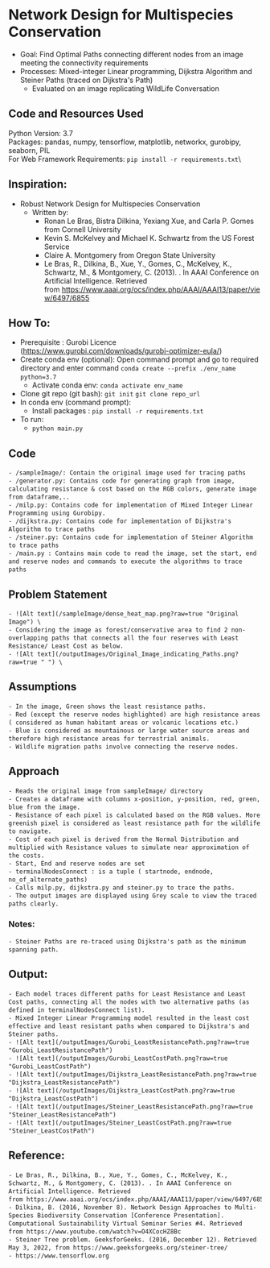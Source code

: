 # Network Design for Multispecies Conservation
- Goal: Find Optimal Paths connecting different nodes from an image meeting the connectivity requirements
- Processes: Mixed-integer Linear programming, Dijkstra Algorithm and Steiner Paths (traced on Dijkstra's Path)
	- Evaluated on an image replicating WildLife Conversation

## Code and Resources Used
Python Version: 3.7\
Packages: pandas, numpy, tensorflow, matplotlib, networkx, gurobipy, seaborn, PIL\
For Web Framework Requirements: ```pip install -r requirements.txt```\

## Inspiration:
- Robust Network Design for Multispecies Conservation
	- Written by:
		-	Ronan Le Bras, Bistra Dilkina, Yexiang Xue, and Carla P. Gomes from Cornell University
		-	Kevin S. McKelvey and Michael K. Schwartz from the US Forest Service
		-	Claire A. Montgomery from Oregon State University
		- 	Le Bras, R., Dilkina, B., Xue, Y., Gomes, C., McKelvey, K., Schwartz, M., & Montgomery, C. (2013). . In AAAI Conference on Artificial Intelligence. Retrieved from https://www.aaai.org/ocs/index.php/AAAI/AAAI13/paper/view/6497/6855

## How To:
- Prerequisite : Gurobi Licence (https://www.gurobi.com/downloads/gurobi-optimizer-eula/)
- Create conda env (optional): Open command prompt and go to required directory and enter command ```conda create --prefix ./env_name python=3.7```
  - Activate conda env: ```conda activate env_name```
- Clone git repo (git bash): ```git init``` ```git clone repo_url```
- In conda env (command prompt):
  - Install packages : ```pip install -r requirements.txt```
- To run:
  - ```python main.py```

## Code
	- /sampleImage/: Contain the original image used for tracing paths
	- /generator.py: Contains code for generating graph from image, calculating resistance & cost based on the RGB colors, generate image from dataframe,..
	- /milp.py: Contains code for implementation of Mixed Integer Linear Programming using Gurobipy.
	- /dijkstra.py: Contains code for implementation of Dijkstra's Algorithm to trace paths
	- /steiner.py: Contains code for implementation of Steiner Algorithm to trace paths
	- /main.py : Contains main code to read the image, set the start, end and reserve nodes and commands to execute the algorithms to trace paths

## Problem Statement 
	- ![Alt text](/sampleImage/dense_heat_map.png?raw=true "Original Image") \
	- Considering the image as forest/conservative area to find 2 non-overlapping paths that connects all the four reserves with Least Resistance/ Least Cost as below.
	- ![Alt text](/outputImages/Original_Image_indicating_Paths.png?raw=true " ") \

## Assumptions	
	- In the image, Green shows the least resistance paths.
	- Red (except the reserve nodes highlighted) are high resistance areas ( considered as human habitant areas or volcanic locations etc.)
	- Blue is considered as mountainous or large water source areas and therefore high resistance areas for terrestrial animals.
	- Wildlife migration paths involve connecting the reserve nodes.

## Approach
	- Reads the original image from sampleImage/ directory
	- Creates a dataframe with columns x-position, y-position, red, green, blue from the image. 
	- Resistance of each pixel is calculated based on the RGB values. More greenish pixel is considered as least resistance path for the wildlife to navigate.
	- Cost of each pixel is derived from the Normal Distribution and multiplied with Resistance values to simulate near approximation of the costs.
	- Start, End and reserve nodes are set
	- terminalNodesConnect : is a tuple ( startnode, endnode, no_of_alternate_paths)
	- Calls milp.py, dijkstra.py and steiner.py to trace the paths.
	- The output images are displayed using Grey scale to view the traced paths clearly.
	
### Notes:
	- Steiner Paths are re-traced using Dijkstra's path as the minimum spanning path.

## Output:
	- Each model traces different paths for Least Resistance and Least Cost paths, connecting all the nodes with two alternative paths (as defined in terminalNodesConnect list).
	- Mixed Integer Linear Programming model resulted in the least cost effective and least resistant paths when compared to Dijkstra's and Steiner paths.
	- ![Alt text](/outputImages/Gurobi_LeastResistancePath.png?raw=true "Gurobi_LeastResistancePath")
	- ![Alt text](/outputImages/Gurobi_LeastCostPath.png?raw=true "Gurobi_LeastCostPath")
	- ![Alt text](/outputImages/Dijkstra_LeastResistancePath.png?raw=true "Dijkstra_LeastResistancePath")
	- ![Alt text](/outputImages/Dijkstra_LeastCostPath.png?raw=true "Dijkstra_LeastCostPath")
	- ![Alt text](/outputImages/Steiner_LeastResistancePath.png?raw=true "Steiner_LeastResistancePath")
	- ![Alt text](/outputImages/Steiner_LeastCostPath.png?raw=true "Steiner_LeastCostPath")
	
## Reference: 
	- Le Bras, R., Dilkina, B., Xue, Y., Gomes, C., McKelvey, K., Schwartz, M., & Montgomery, C. (2013). . In AAAI Conference on Artificial Intelligence. Retrieved from https://www.aaai.org/ocs/index.php/AAAI/AAAI13/paper/view/6497/6855
	- Dilkina, B. (2016, November 8). Network Design Approaches to Multi-Species Biodiversity Conservation [Conference Presentation]. Computational Sustainability Virtual Seminar Series #4. Retrieved from https://www.youtube.com/watch?v=O4XCocHZ8Bc
	- Steiner Tree problem. GeeksforGeeks. (2016, December 12). Retrieved May 3, 2022, from https://www.geeksforgeeks.org/steiner-tree/ 
	- https://www.tensorflow.org
